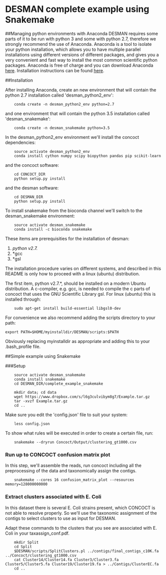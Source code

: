 # DESMAN complete example using Snakemake

##Managing python environments with Anaconda
DESMAN requires some parts of it to be run with python 3 and some with python 2.7, therefore we strongly recommend the use of Anaconda. Anaconda is a tool to isolate your python installation, which allows you to have multiple parallel installations using different versions of different packages, and gives you a very convenient and fast way to install the most common scientific python packages. Anaconda is free of charge and you can download Anaconda [here](https://store.continuum.io/cshop/anaconda/). Installation instructions can be found [here](http://docs.continuum.io/anaconda/install.html).


##Installation

After installing Anaconda, create an new environment that will contain the python 2.7 installation called 'desman_python2_env':

```
    conda create -n desman_python2_env python=2.7
```

and one environment that will contain the python 3.5 installation called 'desman_snakemake':


```
    conda create -n desman_snakemake python=3.5
```

In the desman_python2_env environment we'll install the concoct dependencies:

```
    source activate desman_python2_env
    conda install cython numpy scipy biopython pandas pip scikit-learn
```

and the concoct software:

```
    cd CONCOCT_DIR
    python setup.py install
```

and the desman software:

```
    cd DESMAN_DIR
    python setup.py install
```

To install snakemake from the bioconda channel we'll switch to the desman_snakemake environment:

```
    source activate desman_snakemake
    conda install -c bioconda snakemake
```

These items are prerequisities for the installation of desman:

1. *python v2.7.*
2. *gcc
3. *gsl

The installation procedure varies on different systems, 
and described in this README is only how to proceed with a linux (ubuntu) distribution.

The first item, python v2.7.*, should be installed on a modern Ubuntu distribution. 
A c-compiler, e.g. gcc, is needed to compile the c parts of concoct that uses the 
GNU Scientific Library gsl. For linux (ubuntu) this is installed through:

```
    sudo apt-get install build-essential libgsl0-dev
```

For convenience we also recommend adding the scripts directory to your path:

```
export PATH=$HOME/myinstalldir/DESMAN/scripts:$PATH

````

Obviously replacing myinstalldir as appropriate and adding this to your .bash_profile file.

##Simple example using Snakemake

###Setup
```
    source activate desman_snakemake
    conda install snakemake
    cd DESMAN_DIR/complete_example_snakemake

    mkdir data; cd data    
    wget https://www.dropbox.com/s/l6g3culvibym8g7/Example.tar.gz
    tar -xvzf Example.tar.gz
    cd ..
```

Make sure you edit the 'config.json' file to suit your system:

```
    less config.json
```

To show what rules will be executed in order to create a certain file, run:

```
    snakemake --dryrun Concoct/Output/clustering_gt1000.csv
```

### Run up to CONCOCT confusion matrix plot

In this step, we'll assemble the reads, run concoct including all the preprocessing of the data and taxonomically assign the contigs.

```
    snakemake --cores 16 confusion_matrix_plot --resources memory=128000000000
```

### Extract clusters associated with E. Coli

In this dataset there is several E. Coli strains present, which CONCOCT is not able to resolve properly.
So we'll use the taxonomic assignment of the contigs to select clusters to use as input for DESMAN. 

Adapt these commands to the clusters that you see are associated with E. Coli in your taxassign_conf.pdf.
 
```
    mkdir Split
    cd Split
    $DESMAN/scripts/SplitClusters.pl ../contigs/final_contigs_c10K.fa ../Concoct/clustering_gt1000.csv
    cat Cluster14/Cluster14.fa Cluster3/Cluster3.fa Cluster5/Cluster5.fa Cluster19/Cluster19.fa > ../Contigs/ClusterEC.fa 
    cd ..
```

